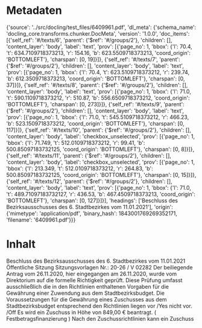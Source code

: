 # Metadaten
{'source': '../src/docling/test_files/6409961.pdf', 'dl_meta': {'schema_name': 'docling_core.transforms.chunker.DocMeta', 'version': '1.0.0', 'doc_items': [{'self_ref': '#/texts/6', 'parent': {'$ref': '#/groups/2'}, 'children': [], 'content_layer': 'body', 'label': 'text', 'prov': [{'page_no': 1, 'bbox': {'l': 70.4, 't': 634.7109718373213, 'r': 154.16, 'b': 623.5509718373213, 'coord_origin': 'BOTTOMLEFT'}, 'charspan': [0, 19]}]}, {'self_ref': '#/texts/7', 'parent': {'$ref': '#/groups/2'}, 'children': [], 'content_layer': 'body', 'label': 'text', 'prov': [{'page_no': 1, 'bbox': {'l': 70.4, 't': 623.5109718373212, 'r': 239.74, 'b': 612.3509718373213, 'coord_origin': 'BOTTOMLEFT'}, 'charspan': [0, 37]}]}, {'self_ref': '#/texts/8', 'parent': {'$ref': '#/groups/2'}, 'children': [], 'content_layer': 'body', 'label': 'text', 'prov': [{'page_no': 1, 'bbox': {'l': 71.0, 't': 590.1109718373212, 'r': 510.87, 'b': 556.6509718373212, 'coord_origin': 'BOTTOMLEFT'}, 'charspan': [0, 273]}]}, {'self_ref': '#/texts/9', 'parent': {'$ref': '#/groups/2'}, 'children': [], 'content_layer': 'body', 'label': 'text', 'prov': [{'page_no': 1, 'bbox': {'l': 71.0, 't': 545.5109718373212, 'r': 466.23, 'b': 523.1509718373212, 'coord_origin': 'BOTTOMLEFT'}, 'charspan': [0, 117]}]}, {'self_ref': '#/texts/10', 'parent': {'$ref': '#/groups/2'}, 'children': [], 'content_layer': 'body', 'label': 'checkbox_unselected', 'prov': [{'page_no': 1, 'bbox': {'l': 71.749, 't': 512.0109718373212, 'r': 99.41, 'b': 500.85097183732125, 'coord_origin': 'BOTTOMLEFT'}, 'charspan': [0, 8]}]}, {'self_ref': '#/texts/11', 'parent': {'$ref': '#/groups/2'}, 'children': [], 'content_layer': 'body', 'label': 'checkbox_unselected', 'prov': [{'page_no': 1, 'bbox': {'l': 213.349, 't': 512.0109718373212, 'r': 264.83, 'b': 500.85097183732125, 'coord_origin': 'BOTTOMLEFT'}, 'charspan': [0, 15]}]}, {'self_ref': '#/texts/12', 'parent': {'$ref': '#/groups/2'}, 'children': [], 'content_layer': 'body', 'label': 'text', 'prov': [{'page_no': 1, 'bbox': {'l': 71.0, 't': 489.71097183732127, 'r': 436.53, 'b': 467.4509718373213, 'coord_origin': 'BOTTOMLEFT'}, 'charspan': [0, 127]}]}], 'headings': ['Beschluss des Bezirksausschusses des 6. Stadtbezirkes vom 11.01.2021'], 'origin': {'mimetype': 'application/pdf', 'binary_hash': 1843001769269352171, 'filename': '6409961.pdf'}}}

# Inhalt
Beschluss des Bezirksausschusses des 6. Stadtbezirkes vom 11.01.2021
Öffentliche Sitzung
Sitzungsvorlagen Nr.: 20-26 / V 02282
Der beiliegende Antrag vom 26.11.2020, hier eingegangen am 26.11.2020, wurde vom Direktorium auf die formelle Richtigkeit geprüft. Diese Prüfung umfasst ausschließlich die in den Richtlinien enthaltenen Vorgaben für die Gewährung einer Zuwendung aus dem Stadtbezirksbudget.
Die Voraussetzungen für die Gewährung eines Zuschusses aus dem Stadtbezirksbudget entsprechend den Richtlinien liegen
vor /Yes
nicht vor. /Off
Es wird ein Zuschuss in Höhe von 849,00 € beantragt. ( Festbetragsfinanzierung ) Nach den Zuschussrichtlinien kann ein Zuschuss